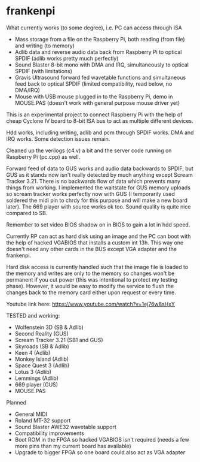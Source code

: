 # frankenpi

What currently works (to some degree), i.e. PC can access through ISA
- Mass storage from a file on the Raspberry Pi, both reading (from file) and writing (to memory)
- Adlib data and reverse audio data back from Raspberry Pi to optical SPDIF (adlib works pretty much perfectly)
- Sound Blaster 8-bit mono with DMA and IRQ, simultaneously to optical SPDIF (with limitations)
- Gravis Ultrasound forward fed wavetable functions and simultaneous feed back to optical SPDIF (limited compatibility, read below, no DMA/IRQ)
- Mouse with USB mouse plugged in to the Raspberry Pi, demo in MOUSE.PAS (doesn't work with general purpose mouse driver yet)

This is an experimental project to connect Raspberry Pi with the help of cheap Cyclone IV board to 8-bit ISA bus to act as multiple different devices.

Hdd works, including writing, adlib and pcm through SPDIF works. DMA and IRQ works. Some detection issues remain.

Cleaned up the verilogs (c4.v) a bit and the server code running on Raspberry Pi (pc.cpp) as well.

Forward feed of data to GUS works and audio data backwards to SPDIF, but GUS as it stands now isn't really detected by much anything except Scream Tracker 3.21. There is no backwards flow of data which prevents many things from working. I implemented the waitstate for GUS memory uploads so scream tracker works perfectly now with GUS (I temporarily used soldered the midi pin to chrdy for this purpose and will make a new board later). The 669 player with source works ok too. Sound quality is quite nice compared to SB.

Remember to set video BIOS shadow on in BIOS to gain a lot in hdd speed.

Currently RP can act as hard disk using an image and the PC can boot with the help of hacked VGABIOS that installs a custom int 13h. This way one doesn't need any other cards in the BUS except VGA adapter and the frankenpi.

Hard disk access is currently handled such that the image file is loaded to the memory and writes are only to the memory so changes won't be permanent if you cut power (this was intentional to protect my testing phase). However, it would be easy to modify the service to flush the changes back to the memory card either upon request or every time.

Youtube link here: https://www.youtube.com/watch?v=1ej76w8sHxY

TESTED and working:
- Wolfenstein 3D (SB & Adlib)
- Second Reality (GUS)
- Scream Tracker 3.21 (SB1 and GUS)
- Skyroads (SB & Adlib)
- Keen 4 (Adlib)
- Monkey Island (Adlib)
- Space Quest 3 (Adlib)
- Lotus 3 (Adlib)
- Lemmings (Adlib)
- 669 player (GUS)
- MOUSE.PAS

Planned
- General MIDI
- Roland MT-32 support
- Sound Blaster AWE32 wavetable support
- Compatibility improvements
- Boot ROM in the FPGA so hacked VGABIOS isn't required (needs a few more pins than my current board has available)
- Upgrade to bigger FPGA so one board could also act as VGA adapter
